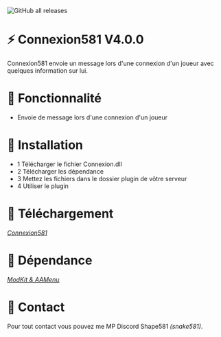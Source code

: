![GitHub all releases](https://img.shields.io/github/downloads/Shape581/Fuel581/total)

# ⚡ Connexion581 V4.0.0

Connexion581 envoie un message lors d'une connexion d'un joueur avec quelques information sur lui.

# 🔧 Fonctionnalité

- Envoie de message lors d'une connexion d'un joueur 

# 🔌  Installation

- 1 Télécharger le fichier Connexion.dll
- 2 Télécharger les dépendance
- 3 Mettez les fichiers dans le dossier plugin de vôtre serveur
- 4 Utiliser le plugin

# 🧩  Téléchargement

*[Connexion581](https://github.com/Shape581/Connexion581)*

# 📗  Dépendance

*[ModKit & AAMenu](https://github.com/Aarnow/NovaLife_ModKit-Releases/releases/latest)*

# 📮  Contact

Pour tout contact vous pouvez me MP Discord Shape581 *(snake581)*.
